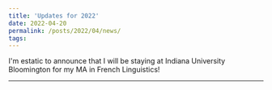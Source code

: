 ```yaml
---
title: 'Updates for 2022'
date: 2022-04-20
permalink: /posts/2022/04/news/
tags:
---
```


I'm estatic to announce that I will be staying at Indiana University Bloomington for my MA in French Linguistics! 

------
